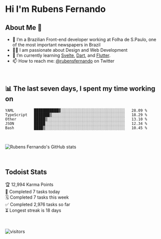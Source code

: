 # Hi I'm Rubens Fernando

## About Me 🚀

- 🌱 I’m a Brazilian Front-end developer working at Folha de S.Paulo, one of the most important newspapers in Brazil
- 👨‍💻 I am passionate about Design and Web Development
- 📖 I’m currently learning [Svelte](https://svelte.dev/), [Dart](https://dart.dev/), and [Flutter](https://flutter.dev/).
- 📫 How to reach me: [@rubensfernando](https://twitter.com/rubensfernando) on Twitter

<br />

## 📊 The last seven days, I spent my time working on

<!--START_SECTION:waka-->
```text
YAML         ███████████▓░░░░░░░░░░░░░░░░░░░░░░░░░░░░░   28.09 % 
TypeScript   ███████▒░░░░░░░░░░░░░░░░░░░░░░░░░░░░░░░░░   18.29 % 
Other        █████▒░░░░░░░░░░░░░░░░░░░░░░░░░░░░░░░░░░░   13.10 % 
JSON         █████░░░░░░░░░░░░░░░░░░░░░░░░░░░░░░░░░░░░   12.34 % 
Bash         ████▒░░░░░░░░░░░░░░░░░░░░░░░░░░░░░░░░░░░░   10.45 % 
```
<!--END_SECTION:waka-->

<br />

![Rubens Fernando's GitHub stats](https://github-readme-stats.vercel.app/api?username=rubensfernando&show_icons=true&hide_border=true)

<br />

## Todoist Stats

<!-- TODO-IST:START -->
🏆  12,994 Karma Points           
🌸  Completed 7 tasks today           
🗓  Completed 7 tasks this week           
✅  Completed 2,976 tasks so far           
⏳  Longest streak is 18 days
<!-- TODO-IST:END -->

<br>

![visitors](https://visitor-badge.laobi.icu/badge?page_id=rubensfernando.rubensfernando)
